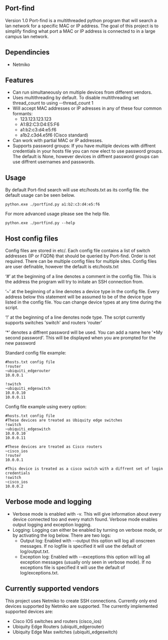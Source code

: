 Port-find
----------
Version 1.0
Port-find is a multithreaded python program that will search a lan network for a specific MAC or IP address. The goal of this project is to simplify finding what port a MAC or IP address is connected to in a large campus lan network.

Dependincies
------------
* Netmiko

Features
--------
* Can run simultaneously on multiple devices from different vendors.
* Uses multithreading by default. To disable multithreading set thread_count to using --thread_count 1
* Will accept MAC addresses or IP adresses in any of these four common formants:
    * 123.123.123.123 
    * A1:B2:C3:D4:E5:F6
    * a1:b2:c3:d4:e5:f6
    * a1b2.c3d4.e5f6 (Cisco standard)
* Can work with partial MAC or IP addresses. 
* Supports password groups: If you have multiple devices with diffrent credentials in your hosts file you can now elect to use password groups. The default is None, however devices in diffrent password groups can use diffrent usernames and passwords.

Usage
-----
By default Port-find search will use etc/hosts.txt as its config file. the default usage can be seen below. 
```
python.exe ./portfind.py a1:b2:c3:d4:e5:f6 
```
For more advanced usage please see the help file.
```
python.exe ./portfind.py --help
```

Host config files
-----------------
Config files are stored in etc/.
Each config file contains a list of switch addresses (IP or FQDN) that should be queried by Port-find. Order is not required. There can be multiple config files for multiple sites. Config files are user definable, however the default is etc/hosts.txt

‘#’ at the beginning of a line denotes a comment in the config file. This is the address the program will try to initate an SSH connection from.

‘~’ at the beginning of a line denotes a device type in the config file. Every address below this statement will be assumed to be of the device type listed in the config file. You can change device types at any time during the script.

‘!’ at the beginning of a line denotes node type. The script currently supports switches 'switch' and routers 'router'

‘*’ denotes a diffrent password will be used. You can add a name here '*My second password'. This will be displayed when you are prompted for the new password

Standard config file example:
```
#hosts.txt config file
!router
~ubiquiti_edgerouter
10.0.0.1

!switch
~ubiquiti_edgeswitch
10.0.0.10
10.0.0.11
```

Config file example using every option:
```
#hosts.txt config file
#These devices are treated as Ubiquity edge switches
!switch
~ubiquiti_edgeswitch
10.0.0.10
10.0.0.11

#These devices are treated as Cisco routers
~cisco_ios
!router
10.0.0.1

#This device is treated as a cisco switch with a diffrent set of login credentials
!switch
~cisco_ios
10.0.0.2
```

Verbose mode and logging
------------------------
* Verbose mode is enabled with -v. This will give information about every device connected too and every match found. Verbose mode enables output logging and exception logging.
* Logging: Logging can either be enabled by turning on verbose mode, or by activating the log below. There are two logs:
    * Output log: Enabled with --output this option will log all onscreen messages. If no logfile is specified it will use the default of log/output.txt.
    * Exception log: Enabled with --exceptions this option will log all exception messages (usually only seen in verbose mode). If no exceptions file is specified it will use the default of log/exceptions.txt.


Currently supported vendors
---------------------------
This project uses Netmiko to create SSH connections. Currently only end devices supported by Netmiko are supported. The currently implemented supported devices are:
* Cisco IOS switches and routers (cisco_ios)
* Ubiquity Edge Routers (ubiquiti_edgerouter)
* Ubiquity Edge Max switches (ubiquiti_edgeswitch)


